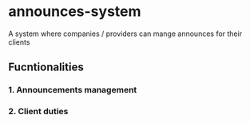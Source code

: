 # announces-system
A system where companies / providers can mange announces for their clients

## Fucntionalities
### 1. Announcements management
### 2. Client duties
